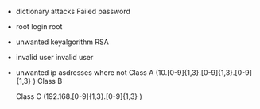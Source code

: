 - dictionary attacks
  Failed password
- root login
  root
- unwanted keyalgorithm
  RSA
- invalid user
  invalid user
- unwanted ip asdresses
  where not
    Class A 
    (10.[0-9]{1,3}.[0-9]{1,3}.[0-9]{1,3} )
    Class B
    
    Class C
    (192.168.[0-9]{1,3}.[0-9]{1,3} )